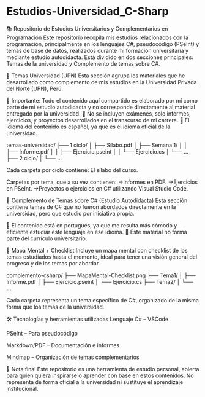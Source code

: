 # Estudios-Universidad_C-Sharp

📚 Repositorio de Estudios Universitarios y Complementarios en Programación
Este repositorio recopila mis estudios relacionados con la programación, principalmente en los lenguajes C#, pseudocódigo (PSeInt) y temas de base de datos, realizados durante mi formación universitaria y mediante estudio autodidacta. Está dividido en dos secciones principales: Temas de la universidad y Complemento de temas sobre C#.


🏫 Temas Universidad (UPN)
Esta sección agrupa los materiales que he desarrollado como complemento de mis estudios en la Universidad Privada del Norte (UPN), Perú.

🔸 Importante: Todo el contenido aquí compartido es elaborado por mí como parte de mi estudio autodidacta y no corresponde directamente al material entregado por la universidad.
🔸 No se incluyen exámenes, solo informes, ejercicios, y proyectos desarrollados en el transcurso de mi carrera.
🔸 El idioma del contenido es español, ya que es el idioma oficial de la universidad.

temas-universidad/
├── 1 ciclo/
│   ├── Silabo.pdf
│   ├── Semana 1/
│   │   ├── Informe.pdf
│   │   ├── Ejercicio.pseint
│   │   └── Ejercicio.cs
│   └── ...
├── 2 ciclo/
│   └── ...

Cada carpeta por ciclo contiene:
El sílabo del curso.

Carpetas por tema, que a su vez contienen:
->Informes en PDF.
->Ejercicios en PSeInt.
->Proyectos o ejercicios en C# utilizando Visual Studio Code.


🧩 Complemento de Temas sobre C# (Estudio Autodidacta)
Esta sección contiene temas de C# que no fueron abordados directamente en la universidad, pero que estudio por iniciativa propia.

🔸 El contenido está en portugués, ya que me resulta más cómodo y eficiente estudiar este lenguaje en ese idioma.
🔸 Este material no forma parte del currículo universitario.

🧠 Mapa Mental + Checklist
Incluye un mapa mental con checklist de los temas estudiados hasta el momento, ideal para tener una visión general del progreso y de los temas por abordar.

complemento-csharp/
├── MapaMental-Checklist.png
├── Tema1/
│   ├── Informe.pdf
│   ├── Ejercicio.pseint
│   └── Ejercicio.cs
├── Tema2/
│   └── ...

Cada carpeta representa un tema específico de C#, organizado de la misma forma que los temas de la universidad.


🛠️ Tecnologías y herramientas utilizadas
Lenguaje C# – VSCode

PSeInt – Para pseudocódigo

Markdown/PDF – Documentación e informes

Mindmap – Organización de temas complementarios

📌 Nota final
Este repositorio es una herramienta de estudio personal, abierta para quien quiera inspirarse o aprender con base en estos contenidos. No representa de forma oficial a la universidad ni sustituye el aprendizaje institucional.

